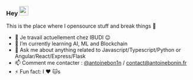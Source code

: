### Hey <img src="https://media.giphy.com/media/hvRJCLFzcasrR4ia7z/giphy.gif" width="25px">
This is the place where I opensource stuff and break things :rofl:

- 🔭 Je travail actuellement chez IBUDI :wink:
- 🌱 I’m currently learning AI, ML and Blockchain
- 💬 Ask me about anything related to Javascript/Typescript/Python or Angular/React/Express/Flask
- 📫 Comment me contacter : [@antoinebon1n](https://twitter.com/antoinebon1n) / [contact@antoinebonin.fr](mailto:contact@antoinebonin.fr)
- ⚡ Fun fact: I :heart: :cat:s